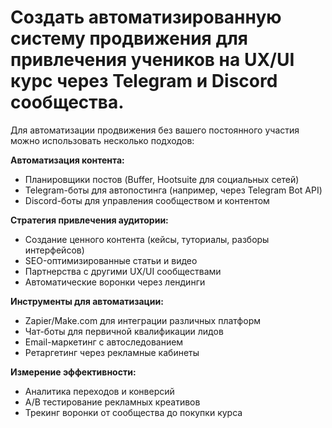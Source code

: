 # Создать автоматизированную систему продвижения для привлечения учеников на UX/UI курс через Telegram и Discord сообщества.

Для автоматизации продвижения без вашего постоянного участия можно использовать несколько подходов:

**Автоматизация контента:**
- Планировщики постов (Buffer, Hootsuite для социальных сетей)
- Telegram-боты для автопостинга (например, через Telegram Bot API)
- Discord-боты для управления сообществом и контентом

**Стратегия привлечения аудитории:**
- Создание ценного контента (кейсы, туториалы, разборы интерфейсов)
- SEO-оптимизированные статьи и видео
- Партнерства с другими UX/UI сообществами
- Автоматические воронки через лендинги

**Инструменты для автоматизации:**
- Zapier/Make.com для интеграции различных платформ
- Чат-боты для первичной квалификации лидов
- Email-маркетинг с автоследованием
- Ретаргетинг через рекламные кабинеты

**Измерение эффективности:**
- Аналитика переходов и конверсий
- A/B тестирование рекламных креативов
- Трекинг воронки от сообщества до покупки курса

